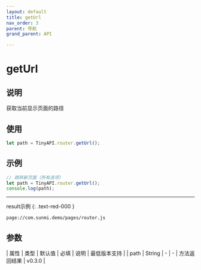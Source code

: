 ```yaml
---
layout: default
title: getUrl
nav_order: 3
parent: 导航
grand_parent: API

---
```


# getUrl
## 说明
获取当前显示页面的路径

## 使用
```javascript
let path = TinyAPI.router.getUrl();
```

## 示例
```javascript
// 跳转新页面（所有选项）
let path = TinyAPI.router.getUrl();
console.log(path);
```
---
result示例
{: .text-red-000 }
```text
page://com.sunmi.demo/pages/router.js
```

## 参数

| 属性 | 类型 | 默认值 | 必填 | 说明 | 最低版本支持 |
| path | String | - | - | 方法返回结果 | v0.3.0 |
